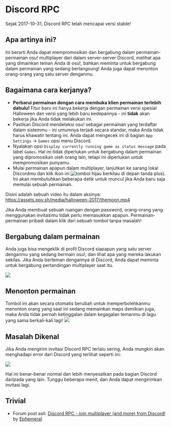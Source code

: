 # Discord RPC

Sejak 2017-10-31, Discord RPC telah mencapai versi stable!

## Apa artinya ini?

Ini berarti Anda dapat mempromosikan dan bergabung dalam permainan-permainan osu! multiplayer dari dalam server-server Discord, melihat apa yang dimainkan teman Anda di osu!, bahkan meminta untuk bergabung dalam permainan yang sedang berlangsung! Anda juga dapat menonton orang-orang yang satu server denganmu.

## Bagaimana cara kerjanya?

-   **Perbarui permainan dengan cara membuka klien permainan terlebih dahulu!** Fitur baru ini hanya bekerja dengan permainan versi spesial Halloween dan versi yang lebih baru kedepannya - ini **tidak** akan bekerja jika Anda tidak melakukan ini.
-   Pastikan Discord mendeteksi osu! sebagai permainan yang terdaftar dalam sistemmu - ini umumnya terjadi secara standar, maka Anda tidak harus khawatir tentang ini. Anda dapat mengecek ini di bagian `App Settings` -> `Games` opsi menu Discord.
-   Nyalakan opsi `Display currently running game as status message` pada label `Games`. Hal ini tidak diperlukan untuk bergabung dalam permainan yang dipromosikan oleh orang lain, tetapi ini diperlukan untuk mempromosikan punyamu.
-   Mulai permainan apapun dalam multiplayer, lanjutkan ke sarang lokal Discordmu dan klik ikon ini ![tombol hijau berkilau di depan tanda plus](img/shiny-green-button.jpg)). Ini akan membutuhkan beberapa detik untuk muncul jika Anda baru saja memulai sebuah permainan.

Disini adalah sebuah video itu dalam aksinya: <https://assets.ppy.sh/media/halloween-2017/themoon.mp4>

Jika Anda membuat sebuah ruangan dengan password, orang-orang yang menggunakan invitasimu tidak perlu memasukkan apapun. Permainan-permainan pribadi dalam klik dari sebuah tombol tanpa masalah!

## Bergabung dalam permainan

Anda juga bisa mengeklik di profil Discord siapapun yang satu server denganmu yang sedang bermain osu!, dan lihat apa yang mereka lakukan sekilas. Jika Anda berteman dengannya di Discord, Anda dapat meminta untuk bergabung pertandingan multiplayer saat itu.

![](img/join.jpg)

## Menonton permainan

Tombol ini akan secara otomatis berubah untuk memperbolehkanmu menonton orang yang saat ini sedang memainkan maps demikian juga, maka Anda tidak pernah ketinggalan dalam kegagalan temanmu di lagu yang sama berkali-kali lagi!
![](img/spectate.jpg)

## Masalah Dikenal

Jika Anda mengirim invitasi Discord RPC terlalu sering, Anda mungkin akan menghadapi error dari Discord yang terlihat seperti ini: 

![](img/slow-down.jpg)

Hal ini benar-benar normal dan lebih menyesatkan pada bagian Discord daripada yang lain. Tunggu beberapa menit, dan Anda dapat mengirimkan invitasi lagi.

## Trivial

-   Forum post asli: [Discord RPC - join multiplayer (and more) from Discord!](https://osu.ppy.sh//community/forums/topics/659856) by [Ephemeral](https://osu.ppy.sh/users/102335)
